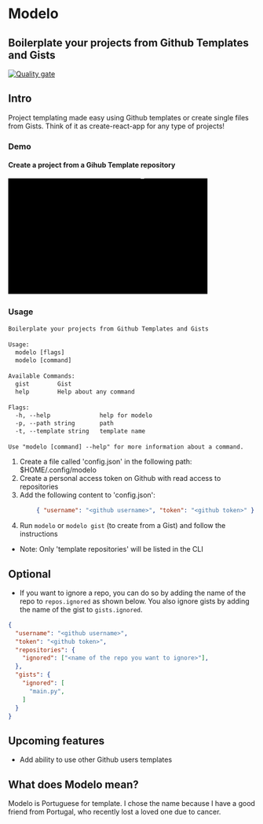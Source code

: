 # Modelo
## Boilerplate your projects from Github Templates and Gists 
[![Quality gate](https://sonarcloud.io/api/project_badges/quality_gate?project=ptrkrlsrd_modelo)](https://sonarcloud.io/dashboard?id=ptrkrlsrd_modelo)

## Intro
Project templating made easy using Github templates or create single files from Gists. Think of it as create-react-app for any type of projects!

### Demo
#### Create a project from a Gihub Template repository
![](recorded.gif)


### Usage
```
Boilerplate your projects from Github Templates and Gists

Usage:
  modelo [flags]
  modelo [command]

Available Commands:
  gist        Gist
  help        Help about any command

Flags:
  -h, --help              help for modelo
  -p, --path string       path
  -t, --template string   template name

Use "modelo [command] --help" for more information about a command.
```

1. Create a file called 'config.json' in the following path: $HOME/.config/modelo
2. Create a personal access token on Github with read access to repositories
3. Add the following content to 'config.json': 
``` json
        { "username": "<github username>", "token": "<github token>" } 
```
4. Run `modelo` or `modelo gist` (to create from a Gist) and follow the instructions
* Note: Only 'template repositories' will be listed in the CLI

## Optional
* If you want to ignore a repo, you can do so by adding the name of the repo to `repos.ignored` as shown below. You also ignore gists by adding the name of the gist to `gists.ignored`.
``` json
{ 
  "username": "<github username>", 
  "token": "<github token>",
  "repositories": {
    "ignored": ["<name of the repo you want to ignore>"],
  },
  "gists": {
    "ignored": [
      "main.py", 
    ]
  }
} 
```

## Upcoming features
* Add ability to use other Github users templates

## What does Modelo mean?
Modelo is Portuguese for template. I chose the name because I have a good friend from Portugal, who recently lost a loved one due to cancer.
